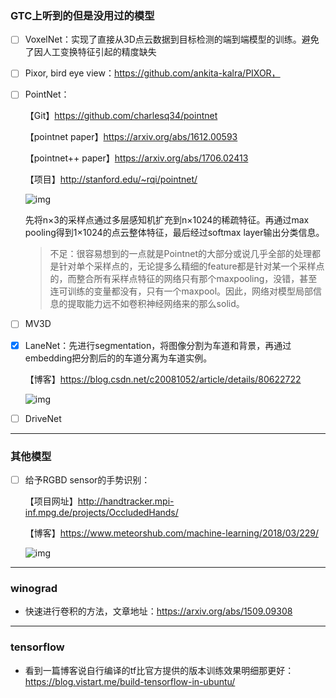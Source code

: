 ### GTC上听到的但是没用过的模型

* [ ] VoxelNet：实现了直接从3D点云数据到目标检测的端到端模型的训练。避免了因人工变换特征引起的精度缺失

* [ ] Pixor, bird eye view：https://github.com/ankita-kalra/PIXOR，

* [ ] PointNet：

  【Git】https://github.com/charlesq34/pointnet

  【pointnet paper】<https://arxiv.org/abs/1612.00593>

  【pointnet++ paper】https://arxiv.org/abs/1706.02413

  【项目】http://stanford.edu/~rqi/pointnet/

  ![img](https://www.meteorshub.com/wp-content/uploads/2017/12/C7488FCB-6DB2-4744-AAC1-83F01399D134.jpg)

  先将n×3的采样点通过多层感知机扩充到n×1024的稀疏特征。再通过max pooling得到1×1024的点云整体特征，最后经过softmax layer输出分类信息。

  >  不足：很容易想到的一点就是Pointnet的大部分或说几乎全部的处理都是针对单个采样点的，无论提多么精细的feature都是针对某一个采样点的，而整合所有采样点特征的网络只有那个maxpooling，没错，甚至连可训练的变量都没有，只有一个maxpool。因此，网络对模型局部信息的提取能力远不如卷积神经网络来的那么solid。

* [ ] MV3D

* [x] LaneNet：先进行segmentation，将图像分割为车道和背景，再通过embedding把分割后的的车道分离为车道实例。

  【博客】https://blog.csdn.net/c20081052/article/details/80622722

  ![img](https://img-blog.csdn.net/20180608161846771)

* [ ] DriveNet

---

### 其他模型

- [ ] 给予RGBD sensor的手势识别：

  【项目网址】http://handtracker.mpi-inf.mpg.de/projects/OccludedHands/

  【博客】https://www.meteorshub.com/machine-learning/2018/03/229/

  ![img](https://www.meteorshub.com/wp-content/uploads/2018/03/0.i6dzqu9ef2.png)

---

### winograd

* 快速进行卷积的方法，文章地址：<https://arxiv.org/abs/1509.09308>

---

### tensorflow

* 看到一篇博客说自行编译的tf比官方提供的版本训练效果明细那更好：https://blog.vistart.me/build-tensorflow-in-ubuntu/

